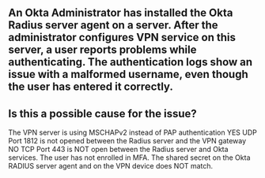 ## An Okta Administrator has installed the Okta Radius server agent on a server. After the administrator configures VPN service on this server, a user reports problems while authenticating. The authentication logs show an issue with a malformed username, even though the user has entered it correctly.
## Is this a possible cause for the issue?

The VPN server is using MSCHAPv2 instead of PAP authentication YES
UDP Port 1812 is not opened between the Radius server and the VPN gateway NO
TCP Port 443 is NOT open between the Radius server and Okta services.
The user has not enrolled in MFA.
The shared secret on the Okta RADIUS server agent and on the VPN device does NOT match.

